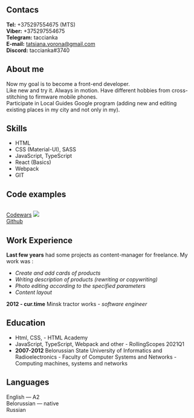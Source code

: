 ## Contacs
**Tel:** +375297554675 (MTS)\
**Viber:** +375297554675\
**Telegram:** taccianka\
**E-mail:** tatsiana.vorona@gmail.com\
**Discord:** taccianka#3740

## About me
Now my goal is to become a front-end developer.\
Like new and try it. Always in motion. Have different hobbies from cross-stitching to firmware mobile phones.\
Participate in Local Guides Google program (adding new and editing existing places in my city and not only in my).

## Skills
* HTML
* CSS (Material-UI), SASS
* JavaScript, TypeScript
* React (Basics)
* Webpack
* GIT

## Code examples
```
```
[Codewars](https://www.codewars.com/users/taccianka) ![](https://www.codewars.com/users/taccianka/badges/small) \
[Github](https://github.com/taccianka)

## Work Experience
**Last few years** had some projects as content-manager for freelance. My work was :
* *Create and add сards of products*
* *Writing description of products (rewriting or copywriting)*
* *Photo editing according to the specified parameters*
* *Content layout*

**2012 - cur.time** Minsk tractor works - *software engineer*
## Education
* Html, CSS, - HTML Academy
* JavaScript, TypeScript, Webpack and other - RollingScopes 2021Q1
* **2007-2012** Belorussian State University of Informatics and Radioelectronics -
Faculty of Computer Systems and Networks - Computing machines, systems and networks

## Languages
English — A2 \
Belorussian — native\
Russian
